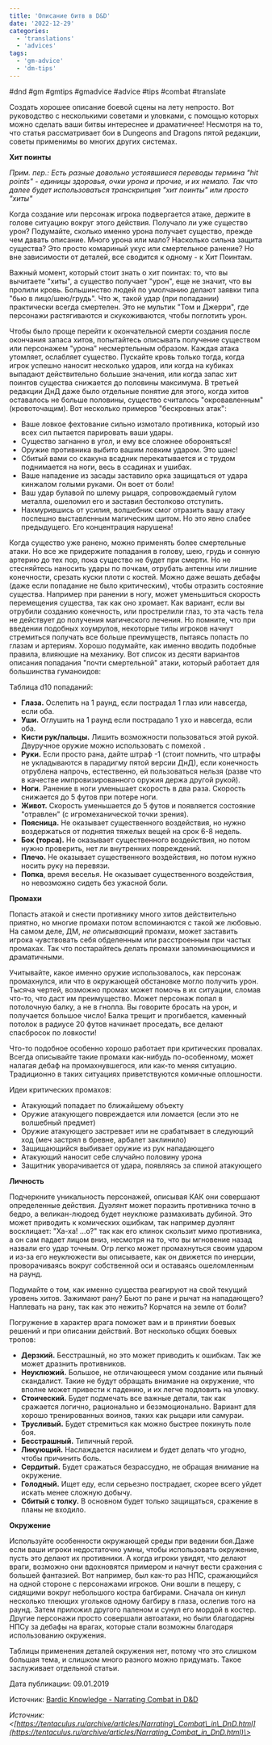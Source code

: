 ```yaml
---
title: 'Описание битв в D&D'
date: '2022-12-29'
categories:
  - 'translations'
  - 'advices'
tags:
  - 'gm-advice'
  - 'dm-tips'
---
```


#dnd #gm #gmtips #gmadvice #advice #tips #combat #translate

Создать хорошее описание боевой сцены на лету непросто. Вот руководство с несколькими советами и уловками, с помощью которых можно сделать ваши битвы интереснее и драматичнее! Несмотря на то, что статья рассматривает бои в Dungeons and Dragons пятой редакции, советы применимы во многих других системах.

**Хит поинты**

_Прим. пер.: Есть разные довольно устоявшиеся переводы термина "hit points" - единицы здоровья, очки урона и прочие, и их немало. Так что далее будет использоваться транскрипция "хит поинты" или просто "хиты"_

Когда создание или персонаж игрока подвергается атаке, держите в голове ситуацию вокруг этого действия. Получало ли уже существо урон? Подумайте, сколько именно урона получает существо, прежде чем давать описание. Много урона или мало? Насколько сильна защита существа? Это просто комариный укус или смертельное ранение? Но вне зависимости от деталей, все сводится к одному - к Хит Поинтам.

Важный момент, который стоит знать о хит поинтах: то, что вы вычитаете "хиты", а существо получает "урон", еще не значит, что вы пролили кровь. Большинство людей по умолчанию делают заявки типа "бью в лицо/шею/грудь". Что ж, такой удар (при попадании) практически всегда смертелен. Это не мультик "Том и Джерри", где персонажи растягиваются и скукоживаются, чтобы поглотить урон.

Чтобы было проще перейти к окончательной смерти создания после окончания запаса хитов, попытайтесь описывать получение существом или персонажем "урона" несмертельным образом. Каждая атака утомляет, ослабляет существо. Пускайте кровь только тогда, когда игрок успешно наносит несколько ударов, или когда на кубиках выпадают действительно большие значения, или когда запас хит поинтов существа снижается до половины максимума. В третьей редакции ДнД даже было отдельные понятие для этого, когда хитов оставалось не больше половины, существо считалось "окровавленным"(кровоточащим). Вот несколько примеров "бескровных атак":

- Ваше ловкое фехтование сильно измотало противника, который изо всех сил пытается парировать ваши удары.
- Существо загнанно в угол, и ему все сложнее обороняться!
- Оружие противника выбито вашим ловким ударом. Это шанс!
- Сбитый вами со скакуна всадник перекатывается и с трудом поднимается на ноги, весь в ссадинах и ушибах.
- Ваше нападение из засады заставило орка защищаться от удара кинжалом голыми руками. Он воет от боли!
- Ваш удар булавой по шлему рыцаря, сопровождаемый гулом металла, ошеломил его и заставил бестолково отступить.
- Нахмурившись от усилия, волшебник смог отразить вашу атаку поспешно выставленным магическим щитом. Но это явно слабее предыдущего. Его концентрация нарушена!

Когда существо уже ранено, можно применять более смертельные атаки. Но все же придержите попадания в голову, шею, грудь и сонную артерию до тех пор, пока существо не будет при смерти. Но не стесняйтесь наносить удары по почкам, отрубать антенны или лишние конечности, срезать куски плоти с костей. Можно даже вешать дебафы (даже если попадание не было критическим), чтобы отразить состояние существа. Например при ранении в ногу, может уменьшиться скорость перемещения существа, так как оно хромает. Как вариант, если вы отрубили созданию конечность, или прострелили глаз, то эта часть тела не действует до получения магического лечения. Но помните, что при введении подобных хоумрулов, некоторые типы игроков начнут стремиться получать все больше преимуществ, пытаясь попасть по глазам и артериям. Хорошо подумайте, как именно вводить подобные правила, влияющие на механику. Вот список из десяти вариантов описания попадания "почти смертельной" атаки, который работает для большинства гуманоидов:

Таблица d10 попаданий:

- **Глаза.** Ослепить на 1 раунд, если пострадал 1 глаз или навсегда, если оба.
- **Уши.** Оглушить на 1 раунд если пострадало 1 ухо и навсегда, если оба.
- **Кисти рук/пальцы.** Лишить возможности пользоваться этой рукой. Двуручное оружие можно использовать с помехой .
- **Руки.** Если просто рана, дайте штраф -1 (стоит помнить, что штрафы не укладываются в парадигму пятой версии ДнД), если конечность отрублена напрочь, естественно, ей пользоваться нельзя (разве что в качестве импровизированного оружия держа другой рукой).
- **Ноги.** Ранение в ноги уменьшает скорость в два раза. Скорость снижается до 5 футов при потере ноги.
- **Живот.** Скорость уменьшается до 5 футов и появляется состояние "отравлен" (с игромеханической точки зрения).
- **Поясница.** Не оказывает существенного воздействия, но нужно воздержаться от поднятия тяжелых вещей на срок 6-8 недель.
- **Бок (торса).** Не оказывает существенного воздействия, но потом нужно проверить, нет ли внутренних повреждений.
- **Плечо.** Не оказывает существенного воздействия, но потом нужно носить руку на перевязи.
- **Попка**, время веселья. Не оказывает существенного воздействия, но невозможно сидеть без ужасной боли.

**Промахи**

Попасть атакой и снести противнику много хитов действительно приятно, но многие промахи потом вспоминаются с такой же любовью. На самом деле, ДМ, *не описывающий* промахи, может заставить игрока чувствовать себя обделенным или расстроенным при частых промахах. Так что постарайтесь делать промахи запоминающимися и драматичными.

Учитывайте, какое именно оружие использовалось, как персонаж промахнулся, или что в окружающей обстановке могло получить урон. Тысяча чертей, возможно промах может помочь в их ситуации, сломав что-то, что даст им преимущество. Может персонаж попал в потолочную балку, а не в гнолла. Вы говорите бросать на урон, и получается большое число! Балка трещит и прогибается, каменный потолок в радиусе 20 футов начинает проседать, все делают спасбросок по ловкости!

Что-то подобное особенно хорошо работает при критических провалах. Всегда описывайте такие промахи как-нибудь по-особенному, может налагая дебаф на промахнувшегося, или как-то меняя ситуацию. Традиционно в таких ситуациях приветствуются комичные оплошности.

Идеи критических промахов:

- Атакующий попадает по ближайшему объекту
- Оружие атакующего повреждается или ломается (если это не волшебный предмет)
- Оружие атакующего застревает или не срабатывает в следующий ход (меч застрял в бревне, арбалет заклинило)
- Защищающийся выбивает оружие из рук нападающего
- Атакующий наносит себе случайно половину урона
- Защитник уворачивается от удара, появляясь за спиной атакующего

**Личность**

Подчеркните уникальность персонажей, описывая КАК они совершают определенные действия. Дуэлянт может поразить противника точно в бедро, а великан-людоед будет неуклюже размахивать дубиной. Это может приводить к комических ошибкам, так например дуэлянт восклицает: "Ха-ха! …о?" так как его клинок скользит мимо противника, а он сам падает лицом вниз, несмотря на то, что вы мгновение назад назвали его удар точным. Огр легко может промахнуться своим ударом и из-за его неуклюжести вы описываете, как он движется по инерции, проворачиваясь вокруг собственной оси и оставаясь ошеломленным на раунд.

Подумайте о том, как именно существа реагируют на свой текущий уровень хитов. Зажимают рану? Бьют по ране и рычат на нападающего? Наплевать на рану, так как это нежить? Корчатся на земле от боли?

Погружение в характер врага поможет вам и в принятии боевых решений и при описании действий. Вот несколько общих боевых тропов:

- **Дерзкий.** Бесстрашный, но это может приводить к ошибкам. Так же может дразнить противников.
- **Неуклюжий.** Большое, не отличающееся умом создание или пьяный скандалист. Такие не будут обращать внимание на окружение, что вполне может привести к падению, и их легче подловить на уловку.
- **Стоический.** Будет подмечать все важные детали, так как сражается логично, рационально и безэмоционально. Вариант для хорошо тренированных воинов, таких как рыцари или самураи.
- **Трусливый.** Будет стремиться как можно быстрее покинуть поле боя.
- **Бесстрашный.** Типичный герой.
- **Ликующий.** Наслаждается насилием и будет делать что угодно, чтобы причинить боль.
- **Сердитый.** Будет сражаться безрассудно, не обращая внимание на окружение.
- **Голодный.** Ищет еду, если серьезно пострадает, скорее всего уйдет искать менее сложную добычу.
- **Сбитый с толку.** В основном будет только защищаться, сражение в планы не входило.

**Окружение**

Используйте особенности окружающей среды при ведении боя.Даже если ваши игроки недостаточно умны, чтобы использовать окружение, пусть это делают их противники. А когда игроки увидят, что делают враги, возможно они вдохновятся примером и начнут вести сражения с большей фантазией. Вот например, был как-то раз НПС, сражающийся на одной стороне с персонажами игроков. Они вошли в пещеру, с сидящими вокруг небольшого костра багбирами. Сначала он кинул несколько тлеющих угольков одному багбиру в глаза, ослепив того на раунд. Затем приложил другого паленом и сунул его мордой в костер. Другие персонажи просто совершали автоатаки, но были благодарны НПСу за дебафы на врагах, которые стали возможны благодаря использованию окружения.

Таблицы применения деталей окружения нет, потому что это слишком большая тема, и слишком много разного можно придумать. Такое заслуживает отдельной статьи.

Дата публикации: 09.01.2019

Источник: [Bardic Knowledge - Narrating Combat in D&D](http://bardicknowledgeblogger.tumblr.com/post/181822579687/narrating-combat-in-dd)

_Источник: <[https://tentaculus.ru/archive/articles/Narrating\_Combat\_in\_DnD.html](https://tentaculus.ru/archive/articles/Narrating_Combat_in_DnD.html)\>_
